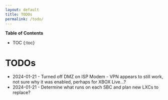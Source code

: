 ```yaml
---
layout: default
title: TODOs
permalink: /todo/
---
```



**Table of Contents**

* TOC
{:toc}

# TODOs

- 2024-01-21 - Turned off DMZ on ISP Modem - VPN appears to still work, not sure why it was enabled, perhaps for XBOX Live...?
- 2024-01-21 - Determine what runs on each SBC and plan new LXCs to replace?
